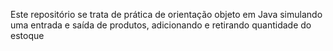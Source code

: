 Este repositório se trata de prática de orientação objeto em Java simulando uma entrada e saída de produtos, adicionando e retirando quantidade do estoque
